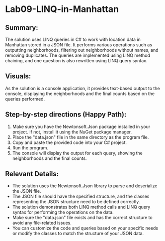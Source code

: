 # Lab09-LINQ-in-Manhattan

## Summary:
The solution uses LINQ queries in C# to work with location data in Manhattan stored in a JSON file. It performs various operations such as outputting neighborhoods, filtering out neighborhoods without names, and removing duplicates. The queries are implemented using LINQ method chaining, and one question is also rewritten using LINQ query syntax.

## Visuals:
As the solution is a console application, it provides text-based output to the console, displaying the neighborhoods and the final counts based on the queries performed.

## Step-by-step directions (Happy Path):

1. Make sure you have the Newtonsoft.Json package installed in your project. If not, install it using the NuGet package manager.
2. Place the "data.json" file in the same directory as the program file.
3. Copy and paste the provided code into your C# project.
4. Run the program.
5. The console will display the output for each query, showing the neighborhoods and the final counts.

## Relevant Details:

* The solution uses the Newtonsoft.Json library to parse and deserialize the JSON file.
* The JSON file should have the specified structure, and the classes representing the JSON structure need to be defined correctly.
* The solution demonstrates both LINQ method calls and LINQ query syntax for performing the operations on the data.
* Make sure the "data.json" file exists and has the correct structure to avoid any file-related issues.
* You can customize the code and queries based on your specific needs or modify the classes to match the structure of your JSON data.
